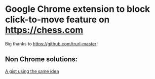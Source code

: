 # Google Chrome extension to block click-to-move feature on https://chess.com

Big thanks to https://github.com/trurl-master!

## Non Chrome solutions:

[A gist using the same idea](https://gist.github.com/trurl-master/27749b6dff46cec9af0a845fe6916c8e)
